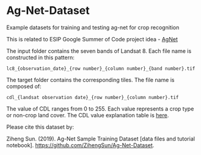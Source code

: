 
# Ag-Net-Dataset

Example datasets for training and testing ag-net for crop recognition

This is related to ESIP Google Summer of Code project idea - [AgNet](https://github.com/ESIPFed/gsoc/issues/13)

The input folder contains the seven bands of Landsat 8. Each file name is constructed in this pattern: 

` lc8_{observation_date}_{row number}_{column number}_{band number}.tif `

The target folder contains the corresponding tiles. The file name is composed of:

` cdl_{landsat observation date}_{row number}_{column number}.tif `

The value of CDL ranges from 0 to 255. Each value represents a crop type or non-crop land cover. The CDL value explanation table is [here](cdlvalue.csv).

Please cite this dataset by: 

Ziheng Sun. (2019). Ag-Net Sample Training Dataset [data files and tutorial notebook]. https://github.com/ZihengSun/Ag-Net-Dataset.
